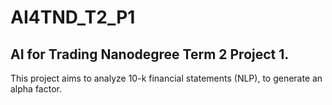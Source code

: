 # AI4TND_T2_P1
## AI for Trading Nanodegree Term 2 Project 1.
This project aims to analyze 10-k financial statements (NLP), to generate an alpha factor.
